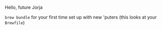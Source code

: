 Hello, future Jorja

`brew bundle` for your first time set up with new 'puters (this looks at your `Brewfile`)
